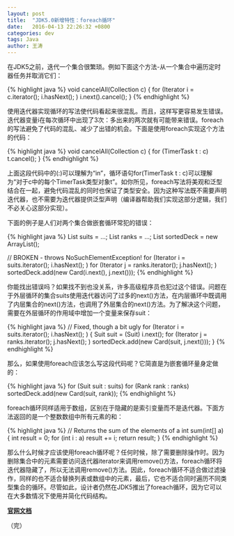 ```yaml
---
layout: post
title:  "JDK5.0新增特性：foreach循环"
date:   2016-04-13 22:26:32 +0800
categories: dev
tags: Java
author: 王涛
---
```


在JDK5之前，迭代一个集合很繁琐。例如下面这个方法-从一个集合中遍历定时器任务并取消它们：

{% highlight java %}
void cancelAll(Collection<TimerTask> c) {
    for (Iterator<TimerTask> i = c.iterator(); i.hasNext(); )
        i.next().cancel();
}
{% endhighlight %}

使用迭代器实现循环的写法使代码看起来很混乱。而且，这样写更容易发生错误。迭代器变量i在每次循环中出现了3次：多出来的两次就有可能带来错误。foreach的写法避免了代码的混乱、减少了出错的机会。下面是使用foreach实现这个方法的代码：

{% highlight java %}
void cancelAll(Collection<TimerTask> c) {
    for (TimerTask t : c)
        t.cancel();
}
{% endhighlight %}

上面这段代码中的(:)可以理解为“in”，循环语句for(TimerTask t : c)可以理解为“对于c中的每个TimerTask类型对象t”。如你所见，foreach写法将美观和泛型结合在一起，避免代码混乱的同时也保证了类型安全。因为这种写法既不需要声明迭代器，也不需要为迭代器提供泛型声明（编译器帮助我们实现这部分逻辑，我们不必关心这部分实现）。

下面的例子是人们对两个集合做嵌套循环常犯的错误：

{% highlight java %}
List suits = ...;
List ranks = ...;
List sortedDeck = new ArrayList();

// BROKEN - throws NoSuchElementException!
for (Iterator i = suits.iterator(); i.hasNext(); )
    for (Iterator j = ranks.iterator(); j.hasNext(); )
        sortedDeck.add(new Card(i.next(), j.next()));
{% endhighlight %}

你能找出错误吗？如果找不到也没关系，许多高级程序员也犯过这个错误。问题在于外层循环的集合suits使用迭代器访问了过多的next()方法，在内层循环中既调用了内层集合的next()方法，也调用了外层集合的next()方法。为了解决这个问题，需要在外层循环的作用域中增加一个变量来保存suit：

{% highlight java %}
// Fixed, though a bit ugly
for (Iterator i = suits.iterator(); i.hasNext(); ) {
    Suit suit = (Suit) i.next();
    for (Iterator j = ranks.iterator(); j.hasNext(); )
        sortedDeck.add(new Card(suit, j.next()));
}
{% endhighlight %}

那么，如果使用foreach应该怎么写这段代码呢？它简直是为嵌套循环量身定做的：

{% highlight java %}
for (Suit suit : suits)
    for (Rank rank : ranks)
        sortedDeck.add(new Card(suit, rank));
{% endhighlight %}

foreach循环同样适用于数组，区别在于隐藏的是索引变量而不是迭代器。下面方法返回的是一个整数数组中所有元素的和：

{% highlight java %}
// Returns the sum of the elements of a
int sum(int[] a) {
    int result = 0;
    for (int i : a)
        result += i;
    return result;
}
{% endhighlight %}

那么什么时候才应该使用foreach循环呢？任何时候，除了需要删除操作时。因为删除集合中的元素需要访问迭代器iterator来调用remove()方法，foreach循环将迭代器隐藏了，所以无法调用remove()方法。因此，foreach循环不适合做过滤操作，同样的也不适合替换列表或数组中的元素，最后，它也不适合同时遍历不同类型集合的循环。尽管如此，设计者仍然在JDK5推出了foreach循环，因为它可以在大多数情况下使用并简化代码结构。

**[官网文档](http://docs.oracle.com/javase/1.5.0/docs/guide/language/foreach.html)**

（完）